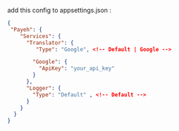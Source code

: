 add this config to appsettings.json : 
``` Json
{
 "Payeh": {
    "Services": {
      "Translator": {
         "Type": "Google", <!-- Default | Google -->

        "Google": {
          "ApiKey": "your_api_key"
        }
      },
      "Logger": {
        "Type": "Default" , <!-- Default -->
      }
    }
  }
}

```
